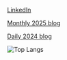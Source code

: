 [LinkedIn](https://www.linkedin.com/in/ivansivanov/)

[Monthly 2025 blog](https://ivanstudyblog.github.io/2025)

[Daily 2024 blog](https://ivanstudyblog.github.io/)

![Top Langs](https://github-readme-stats.vercel.app/api/top-langs/?username=divakaivan&layout=compact&hide=jupyter%20notebook,html,css)

